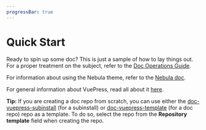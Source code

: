 ```yaml
---
progressBar: true
---
```

# Quick Start
Ready to spin up some doc? This is just a sample of how to lay things out. For a proper treatment on the subject, refer to the [Doc Operations Guide](https://docs.rvapps.io/teams/doc).

For information about using the Nebula theme, refer to the [Nebula doc](https://docs.rvapps.io/products/v1/nebula).

For general information about VuePress, read all about it [here](https://vuepress.vuejs.org/guide/).


<Note type="tip">

**Tip:** If you are creating a doc repo from scratch, you can use either the [doc-vuepress-subinstall](https://github.com/RedVentures/doc-vuepress-subinstall) (for a subinstall) or [doc-vuepress-template](https://github.com/RedVentures/doc-vuepress-template) (for a doc repo) repo as a template. To do so, select the repo from the **Repository template** field when creating the repo.

</Note>





